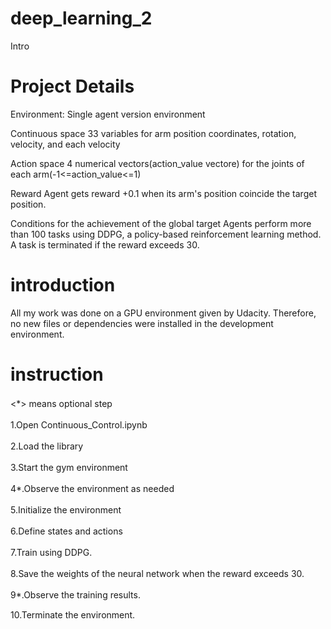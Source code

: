 # deep_learning_2


Intro
# Project Details

Environment:
Single agent version environment

Continuous space
33 variables for arm position coordinates, rotation, velocity, and each velocity

Action space
4 numerical vectors(action_value vectore) for the joints of each arm(-1<=action_value<=1)

Reward
Agent gets reward +0.1 when its arm's position coincide the target position.

Conditions for the achievement of the global target
Agents perform more than 100 tasks using DDPG, a policy-based reinforcement learning method. A task is terminated if the reward exceeds 30.

# introduction
All my work was done on a GPU environment given by Udacity. Therefore, no new files or dependencies were installed in the development environment.


# instruction

<*> means optional step　　

1.Open Continuous_Control.ipynb　　

2.Load the library　　

3.Start the gym environment　　

4*.Observe the environment as needed　　

5.Initialize the environment　　

6.Define states and actions　　

7.Train using DDPG.　　

8.Save the weights of the neural network when the reward exceeds 30.　　

9*.Observe the training results.　　

10.Terminate the environment.



